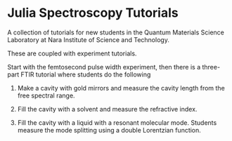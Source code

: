 # Julia Spectroscopy Tutorials

A collection of tutorials for new students in the Quantum Materials Science Laboratory at Nara Institute of Science and Technology.

These are coupled with experiment tutorials.

Start with the femtosecond pulse width experiment, then there is a three-part FTIR tutorial where students do the following

1. Make a cavity with gold mirrors and measure the cavity length from the free spectral range.

2. Fill the cavity with a solvent and measure the refractive index.

3. Fill the cavity with a liquid with a resonant molecular mode. Students measure the mode splitting using a double Lorentzian function.